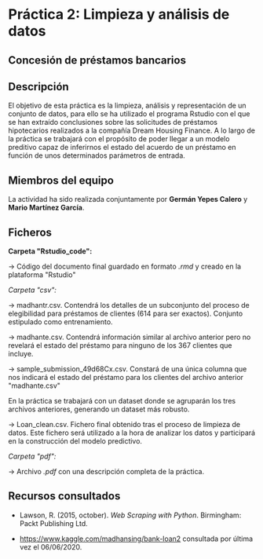 # Práctica 2: Limpieza y análisis de datos
## Concesión de préstamos bancarios

## Descripción

El objetivo de esta práctica es la limpieza, análisis y representación de un conjunto de datos, para ello se ha utilizado el programa Rstudio con el que se han extraído conclusiones sobre las solicitudes de préstamos hipotecarios realizados a la compañía Dream Housing Finance. A lo largo de la práctica se trabajará con el propósito de poder llegar a un modelo preditivo capaz de inferirnos el estado del acuerdo de un préstamo en función de unos determinados parámetros de entrada.


## Miembros del equipo

La actividad ha sido realizada conjuntamente por **Germán Yepes Calero** y **Mario Martínez García**.


## Ficheros 

__Carpeta "Rstudio_code":__

  &rarr; Código del documento final guardado en formato _.rmd_ y creado en la plataforma "Rstudio"
                 
_Carpeta "csv":_

  &rarr; madhantr.csv. Contendrá los detalles de un subconjunto del proceso de elegibilidad para préstamos de clientes (614 para ser exactos). Conjunto estipulado como entrenamiento.
  
  &rarr; madhante.csv. Contendrá información similar al archivo anterior pero no revelará el estado del préstamo para ninguno de los 367 clientes que incluye. 
  
  &rarr; sample_submission_49d68Cx.csv. Constará de una única columna que nos indicará el estado del préstamo para los clientes del archivo anterior "madhante.csv"
  
En la práctica se trabajará con un dataset donde se agruparán los tres archivos anteriores, generando un dataset más robusto.

  &rarr; Loan_clean.csv. Fichero final obtenido tras el proceso de limpieza de datos. Este fichero será utilizado a la hora de analizar los datos y participará en la construcción del modelo predictivo.

_Carpeta "pdf":_

  &rarr; Archivo  _.pdf_ con una descripción completa de la práctica.



## Recursos consultados

* Lawson, R. (2015, october). _Web Scraping with Python_. Birmingham: Packt Publishing Ltd.

* https://www.kaggle.com/madhansing/bank-loan2 consultada por última vez el 06/06/2020.

